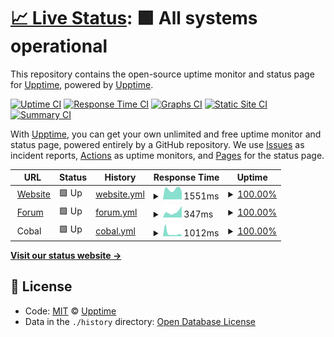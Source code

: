 # [📈 Live Status](https://demo.upptime.js.org): <!--live status--> **🟩 All systems operational**

This repository contains the open-source uptime monitor and status page for [Upptime](https://upptime.js.org), powered by [Upptime](https://github.com/upptime/upptime).

[![Uptime CI](https://github.com/koj-co/upptime/workflows/Uptime%20CI/badge.svg)](https://github.com/koj-co/upptime/actions?query=workflow%3A%22Uptime+CI%22)
[![Response Time CI](https://github.com/koj-co/upptime/workflows/Response%20Time%20CI/badge.svg)](https://github.com/koj-co/upptime/actions?query=workflow%3A%22Response+Time+CI%22)
[![Graphs CI](https://github.com/koj-co/upptime/workflows/Graphs%20CI/badge.svg)](https://github.com/koj-co/upptime/actions?query=workflow%3A%22Graphs+CI%22)
[![Static Site CI](https://github.com/koj-co/upptime/workflows/Static%20Site%20CI/badge.svg)](https://github.com/koj-co/upptime/actions?query=workflow%3A%22Static+Site+CI%22)
[![Summary CI](https://github.com/koj-co/upptime/workflows/Summary%20CI/badge.svg)](https://github.com/koj-co/upptime/actions?query=workflow%3A%22Summary+CI%22)

With [Upptime](https://upptime.js.org), you can get your own unlimited and free uptime monitor and status page, powered entirely by a GitHub repository. We use [Issues](https://github.com/upptime/upptime/issues) as incident reports, [Actions](https://github.com/upptime/upptime/actions) as uptime monitors, and [Pages](https://demo.upptime.js.org) for the status page.

<!--start: status pages-->
<!-- This summary is generated by Upptime (https://github.com/upptime/upptime) -->
<!-- Do not edit this manually, your changes will be overwritten -->
<!-- prettier-ignore -->
| URL | Status | History | Response Time | Uptime |
| --- | ------ | ------- | ------------- | ------ |
| <img alt="" src="https://favicons.githubusercontent.com/www.seven-ig.de" height="13"> [Website](https://www.seven-ig.de) | 🟩 Up | [website.yml](https://github.com/c0ball/Uptime/commits/master/history/website.yml) | <details><summary><img alt="Response time graph" src="./graphs/website/response-time-week.png" height="20"> 1551ms</summary><br><a href="https://c0ball.github.io/Uptime/history/website"><img alt="Response time 1490" src="https://img.shields.io/endpoint?url=https%3A%2F%2Fraw.githubusercontent.com%2Fc0ball%2FUptime%2Fmaster%2Fapi%2Fwebsite%2Fresponse-time.json"></a><br><a href="https://c0ball.github.io/Uptime/history/website"><img alt="24-hour response time 1863" src="https://img.shields.io/endpoint?url=https%3A%2F%2Fraw.githubusercontent.com%2Fc0ball%2FUptime%2Fmaster%2Fapi%2Fwebsite%2Fresponse-time-day.json"></a><br><a href="https://c0ball.github.io/Uptime/history/website"><img alt="7-day response time 1551" src="https://img.shields.io/endpoint?url=https%3A%2F%2Fraw.githubusercontent.com%2Fc0ball%2FUptime%2Fmaster%2Fapi%2Fwebsite%2Fresponse-time-week.json"></a><br><a href="https://c0ball.github.io/Uptime/history/website"><img alt="30-day response time 1469" src="https://img.shields.io/endpoint?url=https%3A%2F%2Fraw.githubusercontent.com%2Fc0ball%2FUptime%2Fmaster%2Fapi%2Fwebsite%2Fresponse-time-month.json"></a><br><a href="https://c0ball.github.io/Uptime/history/website"><img alt="1-year response time 1490" src="https://img.shields.io/endpoint?url=https%3A%2F%2Fraw.githubusercontent.com%2Fc0ball%2FUptime%2Fmaster%2Fapi%2Fwebsite%2Fresponse-time-year.json"></a></details> | <details><summary><a href="https://c0ball.github.io/Uptime/history/website">100.00%</a></summary><a href="https://c0ball.github.io/Uptime/history/website"><img alt="All-time uptime 96.68%" src="https://img.shields.io/endpoint?url=https%3A%2F%2Fraw.githubusercontent.com%2Fc0ball%2FUptime%2Fmaster%2Fapi%2Fwebsite%2Fuptime.json"></a><br><a href="https://c0ball.github.io/Uptime/history/website"><img alt="24-hour uptime 100.00%" src="https://img.shields.io/endpoint?url=https%3A%2F%2Fraw.githubusercontent.com%2Fc0ball%2FUptime%2Fmaster%2Fapi%2Fwebsite%2Fuptime-day.json"></a><br><a href="https://c0ball.github.io/Uptime/history/website"><img alt="7-day uptime 100.00%" src="https://img.shields.io/endpoint?url=https%3A%2F%2Fraw.githubusercontent.com%2Fc0ball%2FUptime%2Fmaster%2Fapi%2Fwebsite%2Fuptime-week.json"></a><br><a href="https://c0ball.github.io/Uptime/history/website"><img alt="30-day uptime 100.00%" src="https://img.shields.io/endpoint?url=https%3A%2F%2Fraw.githubusercontent.com%2Fc0ball%2FUptime%2Fmaster%2Fapi%2Fwebsite%2Fuptime-month.json"></a><br><a href="https://c0ball.github.io/Uptime/history/website"><img alt="1-year uptime 96.68%" src="https://img.shields.io/endpoint?url=https%3A%2F%2Fraw.githubusercontent.com%2Fc0ball%2FUptime%2Fmaster%2Fapi%2Fwebsite%2Fuptime-year.json"></a></details>
| <img alt="" src="https://favicons.githubusercontent.com/www.seven-ig.de" height="13"> [Forum](https://www.seven-ig.de/phpBB3/) | 🟩 Up | [forum.yml](https://github.com/c0ball/Uptime/commits/master/history/forum.yml) | <details><summary><img alt="Response time graph" src="./graphs/forum/response-time-week.png" height="20"> 347ms</summary><br><a href="https://c0ball.github.io/Uptime/history/forum"><img alt="Response time 252" src="https://img.shields.io/endpoint?url=https%3A%2F%2Fraw.githubusercontent.com%2Fc0ball%2FUptime%2Fmaster%2Fapi%2Fforum%2Fresponse-time.json"></a><br><a href="https://c0ball.github.io/Uptime/history/forum"><img alt="24-hour response time 251" src="https://img.shields.io/endpoint?url=https%3A%2F%2Fraw.githubusercontent.com%2Fc0ball%2FUptime%2Fmaster%2Fapi%2Fforum%2Fresponse-time-day.json"></a><br><a href="https://c0ball.github.io/Uptime/history/forum"><img alt="7-day response time 347" src="https://img.shields.io/endpoint?url=https%3A%2F%2Fraw.githubusercontent.com%2Fc0ball%2FUptime%2Fmaster%2Fapi%2Fforum%2Fresponse-time-week.json"></a><br><a href="https://c0ball.github.io/Uptime/history/forum"><img alt="30-day response time 248" src="https://img.shields.io/endpoint?url=https%3A%2F%2Fraw.githubusercontent.com%2Fc0ball%2FUptime%2Fmaster%2Fapi%2Fforum%2Fresponse-time-month.json"></a><br><a href="https://c0ball.github.io/Uptime/history/forum"><img alt="1-year response time 252" src="https://img.shields.io/endpoint?url=https%3A%2F%2Fraw.githubusercontent.com%2Fc0ball%2FUptime%2Fmaster%2Fapi%2Fforum%2Fresponse-time-year.json"></a></details> | <details><summary><a href="https://c0ball.github.io/Uptime/history/forum">100.00%</a></summary><a href="https://c0ball.github.io/Uptime/history/forum"><img alt="All-time uptime 96.63%" src="https://img.shields.io/endpoint?url=https%3A%2F%2Fraw.githubusercontent.com%2Fc0ball%2FUptime%2Fmaster%2Fapi%2Fforum%2Fuptime.json"></a><br><a href="https://c0ball.github.io/Uptime/history/forum"><img alt="24-hour uptime 100.00%" src="https://img.shields.io/endpoint?url=https%3A%2F%2Fraw.githubusercontent.com%2Fc0ball%2FUptime%2Fmaster%2Fapi%2Fforum%2Fuptime-day.json"></a><br><a href="https://c0ball.github.io/Uptime/history/forum"><img alt="7-day uptime 100.00%" src="https://img.shields.io/endpoint?url=https%3A%2F%2Fraw.githubusercontent.com%2Fc0ball%2FUptime%2Fmaster%2Fapi%2Fforum%2Fuptime-week.json"></a><br><a href="https://c0ball.github.io/Uptime/history/forum"><img alt="30-day uptime 100.00%" src="https://img.shields.io/endpoint?url=https%3A%2F%2Fraw.githubusercontent.com%2Fc0ball%2FUptime%2Fmaster%2Fapi%2Fforum%2Fuptime-month.json"></a><br><a href="https://c0ball.github.io/Uptime/history/forum"><img alt="1-year uptime 96.63%" src="https://img.shields.io/endpoint?url=https%3A%2F%2Fraw.githubusercontent.com%2Fc0ball%2FUptime%2Fmaster%2Fapi%2Fforum%2Fuptime-year.json"></a></details>
| <img alt="" src="https://favicons.githubusercontent.com/null" height="13"> Cobal | 🟩 Up | [cobal.yml](https://github.com/c0ball/Uptime/commits/master/history/cobal.yml) | <details><summary><img alt="Response time graph" src="./graphs/cobal/response-time-week.png" height="20"> 1012ms</summary><br><a href="https://c0ball.github.io/Uptime/history/cobal"><img alt="Response time 1028" src="https://img.shields.io/endpoint?url=https%3A%2F%2Fraw.githubusercontent.com%2Fc0ball%2FUptime%2Fmaster%2Fapi%2Fcobal%2Fresponse-time.json"></a><br><a href="https://c0ball.github.io/Uptime/history/cobal"><img alt="24-hour response time 1609" src="https://img.shields.io/endpoint?url=https%3A%2F%2Fraw.githubusercontent.com%2Fc0ball%2FUptime%2Fmaster%2Fapi%2Fcobal%2Fresponse-time-day.json"></a><br><a href="https://c0ball.github.io/Uptime/history/cobal"><img alt="7-day response time 1012" src="https://img.shields.io/endpoint?url=https%3A%2F%2Fraw.githubusercontent.com%2Fc0ball%2FUptime%2Fmaster%2Fapi%2Fcobal%2Fresponse-time-week.json"></a><br><a href="https://c0ball.github.io/Uptime/history/cobal"><img alt="30-day response time 1179" src="https://img.shields.io/endpoint?url=https%3A%2F%2Fraw.githubusercontent.com%2Fc0ball%2FUptime%2Fmaster%2Fapi%2Fcobal%2Fresponse-time-month.json"></a><br><a href="https://c0ball.github.io/Uptime/history/cobal"><img alt="1-year response time 1028" src="https://img.shields.io/endpoint?url=https%3A%2F%2Fraw.githubusercontent.com%2Fc0ball%2FUptime%2Fmaster%2Fapi%2Fcobal%2Fresponse-time-year.json"></a></details> | <details><summary><a href="https://c0ball.github.io/Uptime/history/cobal">100.00%</a></summary><a href="https://c0ball.github.io/Uptime/history/cobal"><img alt="All-time uptime 99.77%" src="https://img.shields.io/endpoint?url=https%3A%2F%2Fraw.githubusercontent.com%2Fc0ball%2FUptime%2Fmaster%2Fapi%2Fcobal%2Fuptime.json"></a><br><a href="https://c0ball.github.io/Uptime/history/cobal"><img alt="24-hour uptime 100.00%" src="https://img.shields.io/endpoint?url=https%3A%2F%2Fraw.githubusercontent.com%2Fc0ball%2FUptime%2Fmaster%2Fapi%2Fcobal%2Fuptime-day.json"></a><br><a href="https://c0ball.github.io/Uptime/history/cobal"><img alt="7-day uptime 100.00%" src="https://img.shields.io/endpoint?url=https%3A%2F%2Fraw.githubusercontent.com%2Fc0ball%2FUptime%2Fmaster%2Fapi%2Fcobal%2Fuptime-week.json"></a><br><a href="https://c0ball.github.io/Uptime/history/cobal"><img alt="30-day uptime 99.84%" src="https://img.shields.io/endpoint?url=https%3A%2F%2Fraw.githubusercontent.com%2Fc0ball%2FUptime%2Fmaster%2Fapi%2Fcobal%2Fuptime-month.json"></a><br><a href="https://c0ball.github.io/Uptime/history/cobal"><img alt="1-year uptime 99.77%" src="https://img.shields.io/endpoint?url=https%3A%2F%2Fraw.githubusercontent.com%2Fc0ball%2FUptime%2Fmaster%2Fapi%2Fcobal%2Fuptime-year.json"></a></details>

<!--end: status pages-->

[**Visit our status website →**](https://demo.upptime.js.org)

## 📄 License

- Code: [MIT](./LICENSE) © [Upptime](https://upptime.js.org)
- Data in the `./history` directory: [Open Database License](https://opendatacommons.org/licenses/odbl/1-0/)
